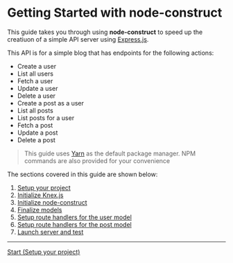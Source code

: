 # Getting Started with node-construct

This guide takes you through using **node-construct** to speed up the creatiuon of a simple API
server using [Express.js](https://expressjs.com/).

This API is for a simple blog that has endpoints for the following actions:

-   Create a user
-   List all users
-   Fetch a user
-   Update a user
-   Delete a user
-   Create a post as a user
-   List all posts
-   List posts for a user
-   Fetch a post
-   Update a post
-   Delete a post

> This guide uses [Yarn](https://classic.yarnpkg.com/en/) as the default package manager. NPM
> commands are also provided for your convenience

The sections covered in this guide are shown below:

1. [Setup your project](./02-setup-project.md)
2. [Initialize Knex.js](./03-initialize-knex.md)
3. [Initialize node-construct](./04-initialize-node-construct.md)
4. [Finalize models](./05-finalize-models.md)
5. [Setup route handlers for the user model](./06-setup-routes-for-user.md)
6. [Setup route handlers for the post model](./07-setup-routes-for-post.md)
7. [Launch server and test](./08-launch-server-and-test.md)

---

<div>
    <a href="./02-setup-project.md">Start (Setup your project)</a>
</div>
